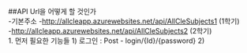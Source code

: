 ##API Url을 어떻게 할 것인가 <br>
-기본주소
-http://allcleapp.azurewebsites.net/api/AllCleSubjects1 (1학기)  <br>
-http://allcleapp.azurewebsites.net/api/AllCleSubjects2 (2학기)  <br>
    1. 먼저 필요한 기능들
      1) 로그인 : Post - login/{Id}/{password}
      2) 
